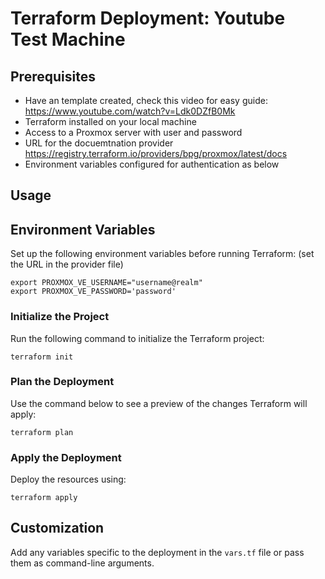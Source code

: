 # Terraform Deployment: Youtube  Test Machine


## Prerequisites
- Have an template created, check this video for easy guide: https://www.youtube.com/watch?v=Ldk0DZfB0Mk
- Terraform installed on your local machine
- Access to a Proxmox server with user and password
- URL for the docuemtnation provider https://registry.terraform.io/providers/bpg/proxmox/latest/docs
- Environment variables configured for authentication as below

## Usage

## Environment Variables
Set up the following environment variables before running Terraform: (set the URL in the provider file)
```
export PROXMOX_VE_USERNAME="username@realm"
export PROXMOX_VE_PASSWORD='password'
```
### Initialize the Project
Run the following command to initialize the Terraform project:
```
terraform init
```

### Plan the Deployment
Use the command below to see a preview of the changes Terraform will apply:
```
terraform plan
```

### Apply the Deployment
Deploy the resources using:
```
terraform apply
```

## Customization
Add any variables specific to the deployment in the `vars.tf` file or pass them as command-line arguments.
